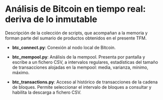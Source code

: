 # Análisis de Bitcoin en tiempo real: deriva de lo inmutable

Descripción de la colección de scripts, que acompañan a la memoria y forman parte del sumario de productos obtenidos en el presente TFM.

* **btc_connect.py**: Conexión al nodo local de Bitcoin.

* **btc_mempool.py**: Análisis de la mempool. Presenta por pantalla y escribe a un fichero CSV, a intervalos regulares, estadísticas del tamaño de transacciones alojadas en la mempool: media, varianza, mínimo, máximo. 

* **btc_transactions.py**: Acceso al histórico de transacciones de la cadena de bloques. Permite seleccionar el intervalo de bloques a consultar y habilita la descarga a fichero CSV.


